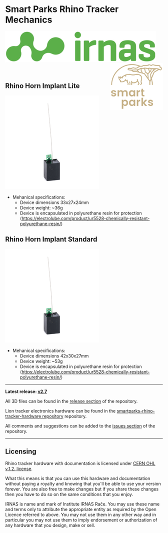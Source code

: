 # Smart Parks Rhino Tracker Mechanics
<img src="https://github.com/IRNAS/smartparks-lion-tracker-mechanics/blob/master/logo/irnas-logo.png" height="100"> <img src="https://github.com/IRNAS/smartparks-lion-tracker-mechanics/blob/master/logo/smartparks-logo.png" height="150" align="right">

<br>

## Rhino Horn Implant Lite

<img src="https://github.com/IRNAS/smartparks-rhino-tracker-mechanics/blob/master/pics/RhinoHornImplantLite.jpg" height="300">

- Mehanical specifications:
  - Device dimensions 33x27x24mm
  - Device weight: ~36g
  - Device is encapsulated in polyurethane resin for protection (https://electrolube.com/product/ur5528-chemically-resistant-polyurethane-resin/)

## Rhino Horn Implant Standard

<img src="https://github.com/IRNAS/smartparks-rhino-tracker-mechanics/blob/master/pics/RhinoHornImplantStandard.jpg" height="300">

- Mehanical specifications:
  - Device dimensions 42x30x27mm
  - Device weight: ~53g
  - Device is encapsulated in polyurethane resin for protection (https://electrolube.com/product/ur5528-chemically-resistant-polyurethane-resin/)

---

**Latest release: [v2.7](https://github.com/IRNAS/smartparks-rhino-tracker-mechanics)**

All 3D files can be found in the [release section](https://github.com/IRNAS/smartparks-rhino-tracker-mechanics/tree/master/files) of the repository.

Lion tracker electronics hardware can be found in the [smartparks-rhino-tracker-hardware repository](https://github.com/IRNAS/smartparks-rhino-tracker-hardware) repository.

All comments and suggestions can be added to the [issues section](https://github.com/IRNAS/smartparks-rhino-tracker-mechanics/issues) of the repository.

---

## Licensing

Rhino tracker hardware with documentation is licensed under [CERN OHL v.1.2. license](https://www.ohwr.org/licenses/cern-ohl/license_versions/v1.2).

What this means is that you can use this hardware and documentation without paying a royalty and knowing that you'll be able to use your version forever. You are also free to make changes but if you share these changes then you have to do so on the same conditions that you enjoy.

IRNAS is name and mark of Institute IRNAS Rače. You may use these name and terms only to attribute the appropriate entity as required by the Open Licence referred to above. You may not use them in any other way and in particular you may not use them to imply endorsement or authorization of any hardware that you design, make or sell.
